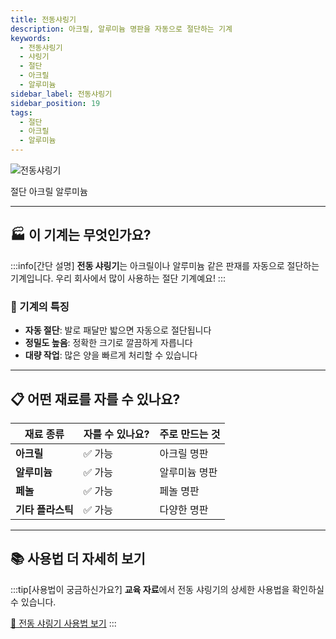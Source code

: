 ```yaml
---
title: 전동샤링기
description: 아크릴, 알루미늄 명판을 자동으로 절단하는 기계
keywords:
  - 전동샤링기
  - 샤링기
  - 절단
  - 아크릴
  - 알루미늄
sidebar_label: 전동샤링기
sidebar_position: 19
tags:
  - 절단
  - 아크릴
  - 알루미늄
---
```


<div style={{textAlign:'center'}}>
  <img src="/img/machine/전동샤링기.png" alt="전동샤링기" style={{maxWidth:'400px', borderRadius:'8px', boxShadow:'0 2px 8px #ccc'}} />
</div>

<span class="badge badge--primary">절단</span>
<span class="badge badge--info">아크릴</span>
<span class="badge badge--info">알루미늄</span>

---

## 🏭 이 기계는 무엇인가요?

:::info[간단 설명]
**전동 샤링기**는 아크릴이나 알루미늄 같은 판재를 자동으로 절단하는 기계입니다.
우리 회사에서 많이 사용하는 절단 기계예요!
:::

### 🔧 기계의 특징
- **자동 절단**: 발로 패달만 밟으면 자동으로 절단됩니다
- **정밀도 높음**: 정확한 크기로 깔끔하게 자릅니다
- **대량 작업**: 많은 양을 빠르게 처리할 수 있습니다

---

## 📋 어떤 재료를 자를 수 있나요?

| 재료 종류 | 자를 수 있나요? | 주로 만드는 것 |
|-----------|----------------|----------------|
| **아크릴** | ✅ 가능 | 아크릴 명판 |
| **알루미늄** | ✅ 가능 | 알루미늄 명판 |
| **페놀** | ✅ 가능 | 페놀 명판 |
| **기타 플라스틱** | ✅ 가능 | 다양한 명판 |

---

## 📚 사용법 더 자세히 보기

:::tip[사용법이 궁금하신가요?]
**교육 자료**에서 전동 샤링기의 상세한 사용법을 확인하실 수 있습니다.

[🔗 전동 샤링기 사용법 보기](/docs/education/machinery/cutting-machines)
:::